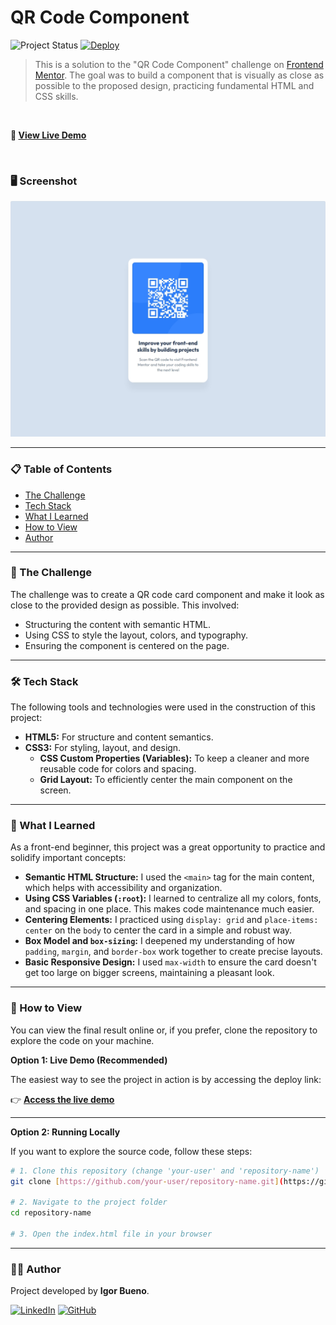 # QR Code Component

![Project Status](https://img.shields.io/badge/status-complete-brightgreen)
[![Deploy](https://img.shields.io/badge/live--demo-brightgreen?style=for-the-badge)](https://qr-code-component-liart-three.vercel.app/)

> This is a solution to the "QR Code Component" challenge on [Frontend Mentor](https://www.frontendmentor.io/). The goal was to build a component that is visually as close as possible to the proposed design, practicing fundamental HTML and CSS skills.

<br>

**🚀 [View Live Demo](https://qr-code-component-liart-three.vercel.app/)**

<br>

### 🖥️ Screenshot

![QR Code component project preview](./assets/images/screenshot.png)

---

### 📋 Table of Contents

* [The Challenge](#-the-challenge)
* [Tech Stack](#-tech-stack)
* [What I Learned](#-what-i-learned)
* [How to View](#-how-to-view)
* [Author](#-author)

---

### 🚀 The Challenge

The challenge was to create a QR code card component and make it look as close to the provided design as possible. This involved:
* Structuring the content with semantic HTML.
* Using CSS to style the layout, colors, and typography.
* Ensuring the component is centered on the page.

---

### 🛠️ Tech Stack

The following tools and technologies were used in the construction of this project:

* **HTML5:** For structure and content semantics.
* **CSS3:** For styling, layout, and design.
    * **CSS Custom Properties (Variables):** To keep a cleaner and more reusable code for colors and spacing.
    * **Grid Layout:** To efficiently center the main component on the screen.

---

### 📖 What I Learned

As a front-end beginner, this project was a great opportunity to practice and solidify important concepts:

* **Semantic HTML Structure:** I used the `<main>` tag for the main content, which helps with accessibility and organization.
* **Using CSS Variables (`:root`):** I learned to centralize all my colors, fonts, and spacing in one place. This makes code maintenance much easier.
* **Centering Elements:** I practiced using `display: grid` and `place-items: center` on the `body` to center the card in a simple and robust way.
* **Box Model and `box-sizing`:** I deepened my understanding of how `padding`, `margin`, and `border-box` work together to create precise layouts.
* **Basic Responsive Design:** I used `max-width` to ensure the card doesn't get too large on bigger screens, maintaining a pleasant look.

---

### 📂 How to View

You can view the final result online or, if you prefer, clone the repository to explore the code on your machine.

**Option 1: Live Demo (Recommended)**

The easiest way to see the project in action is by accessing the deploy link:

👉 **[Access the live demo](https://qr-code-component-liart-three.vercel.app/)**

---

**Option 2: Running Locally**

If you want to explore the source code, follow these steps:

```bash
# 1. Clone this repository (change 'your-user' and 'repository-name')
git clone [https://github.com/your-user/repository-name.git](https://github.com/WhatsIgorDoing/qr-code-component.gitt)

# 2. Navigate to the project folder
cd repository-name

# 3. Open the index.html file in your browser
```

---

### 👨‍💻 Author

Project developed by **Igor Bueno**.

[![LinkedIn](https://img.shields.io/badge/linkedin-%230077B5.svg?style=for-the-badge&logo=linkedin&logoColor=white)](https://www.linkedin.com/in/engigorbueno/)
[![GitHub](https://img.shields.io/badge/github-%23121011.svg?style=for-the-badge&logo=github&logoColor=white)](https://github.com/WhatsIgorDoing)